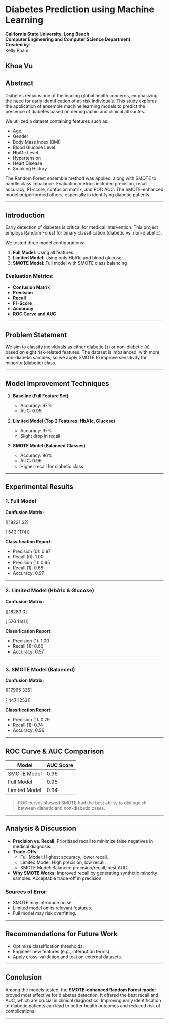 # Diabetes Prediction using Machine Learning

**California State University, Long Beach**  
**Computer Engineering and Computer Science Department**   
**Created by**:  
Kelly Pham

Khoa Vu 
---

## Abstract

Diabetes remains one of the leading global health concerns, emphasizing the need for early identification of at-risk individuals. This study explores the application of ensemble machine learning models to predict the presence of diabetes based on demographic and clinical attributes.

We utilized a dataset containing features such as:
- Age
- Gender
- Body Mass Index (BMI)
- Blood Glucose Level
- HbA1c Level
- Hypertension
- Heart Disease
- Smoking History

The Random Forest ensemble method was applied, along with SMOTE to handle class imbalance. Evaluation metrics included precision, recall, accuracy, F1-score, confusion matrix, and ROC AUC. The SMOTE-enhanced model outperformed others, especially in identifying diabetic patients.

---

## Introduction

Early detection of diabetes is critical for medical intervention. This project employs Random Forest for binary classification (diabetic vs. non-diabetic).

We tested three model configurations:
1. **Full Model**: Using all features
2. **Limited Model**: Using only HbA1c and blood glucose
3. **SMOTE Model**: Full model with SMOTE class balancing

### Evaluation Metrics:
- **Confusion Matrix**
- **Precision**
- **Recall**
- **F1-Score**
- **Accuracy**
- **ROC Curve and AUC**

---

## Problem Statement

We aim to classify individuals as either diabetic (`1`) or non-diabetic (`0`) based on eight risk-related features. The dataset is imbalanced, with more non-diabetic samples, so we apply SMOTE to improve sensitivity for minority (diabetic) class.

---

## Model Improvement Techniques

1. **Baseline (Full Feature Set)**
   - Accuracy: 97%
   - AUC: 0.95

2. **Limited Model (Top 2 Features: HbA1c, Glucose)**
   - Accuracy: 97%
   - Slight drop in recall

3. **SMOTE Model (Balanced Classes)**
   - Accuracy: 96%
   - AUC: 0.96
   - Higher recall for diabetic class

---

## Experimental Results

### 1. Full Model

**Confusion Matrix:**

[[18221 62]

[ 543 1174]]


**Classification Report:**
- Precision (0): 0.97
- Recall (0): 1.00
- Precision (1): 0.95
- Recall (1): 0.68
- Accuracy: 0.97

---

### 2. Limited Model (HbA1c & Glucose)

**Confusion Matrix:**

[[18283 0]

[ 576 1141]]


**Classification Report:**
- Precision (1): 1.00
- Recall (1): 0.66
- Accuracy: 0.97

---

### 3. SMOTE Model (Balanced)

**Confusion Matrix:**

[[17965 335]

[ 447 1253]]


**Classification Report:**
- Precision (1): 0.79
- Recall (1): 0.74
- Accuracy: 0.96

---

## ROC Curve & AUC Comparison

| Model          | AUC Score |
|----------------|-----------|
| SMOTE Model    | 0.96      |
| Full Model     | 0.95      |
| Limited Model  | 0.94      |

> ROC curves showed SMOTE had the best ability to distinguish between diabetic and non-diabetic cases.

---

## Analysis & Discussion

- **Precision vs. Recall**: Prioritized recall to minimize false negatives in medical diagnosis.
- **Trade-Offs**:
  - Full Model: Highest accuracy, lower recall.
  - Limited Model: High precision, low recall.
  - SMOTE Model: Balanced precision/recall, best AUC.
- **Why SMOTE Works**: Improved recall by generating synthetic minority samples. Acceptable trade-off in precision.

### Sources of Error:
- SMOTE may introduce noise.
- Limited model omits relevant features.
- Full model may risk overfitting.

---

## Recommendations for Future Work

- Optimize classification thresholds.
- Engineer new features (e.g., interaction terms).
- Apply cross-validation and test on external datasets.

---

## Conclusion

Among the models tested, the **SMOTE-enhanced Random Forest model** proved most effective for diabetes detection. It offered the best recall and AUC, which are crucial in clinical diagnostics. Improving early identification of diabetic patients can lead to better health outcomes and reduced risk of complications.

---
